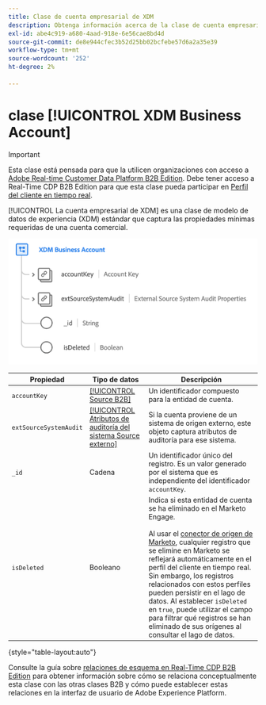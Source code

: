 ```yaml
---
title: Clase de cuenta empresarial de XDM
description: Obtenga información acerca de la clase de cuenta empresarial XDM en Experience Data Model (XDM).
exl-id: abe4c919-a680-4aad-918e-6e56cae8bd4d
source-git-commit: de8e944cfec3b52d25bb02bcfebe57d6a2a35e39
workflow-type: tm+mt
source-wordcount: '252'
ht-degree: 2%

---
```


# clase [!UICONTROL XDM Business Account]

>[!IMPORTANT]
>
>Esta clase está pensada para que la utilicen organizaciones con acceso a [Adobe Real-time Customer Data Platform B2B Edition](../../../rtcdp/b2b-overview.md). Debe tener acceso a Real-Time CDP B2B Edition para que esta clase pueda participar en [Perfil del cliente en tiempo real](../../../profile/home.md).

[!UICONTROL La cuenta empresarial de XDM] es una clase de modelo de datos de experiencia (XDM) estándar que captura las propiedades mínimas requeridas de una cuenta comercial.

![La estructura de la clase de cuenta empresarial de XDM tal como aparece en la interfaz de usuario](../../images/classes/b2b/business-account.png)

| Propiedad | Tipo de datos | Descripción |
| --- | --- | --- |
| `accountKey` | [[!UICONTROL Source B2B]](../../data-types/b2b-source.md) | Un identificador compuesto para la entidad de cuenta. |
| `extSourceSystemAudit` | [[!UICONTROL Atributos de auditoría del sistema Source externo]](../../data-types/external-source-system-audit-attributes.md) | Si la cuenta proviene de un sistema de origen externo, este objeto captura atributos de auditoría para ese sistema. |
| `_id` | Cadena | Un identificador único del registro. Es un valor generado por el sistema que es independiente del identificador `accountKey`. |
| `isDeleted` | Booleano | Indica si esta entidad de cuenta se ha eliminado en el Marketo Engage.<br><br>Al usar el [conector de origen de Marketo](../../../sources/connectors/adobe-applications/marketo/marketo.md), cualquier registro que se elimine en Marketo se reflejará automáticamente en el perfil del cliente en tiempo real. Sin embargo, los registros relacionados con estos perfiles pueden persistir en el lago de datos. Al establecer `isDeleted` en `true`, puede utilizar el campo para filtrar qué registros se han eliminado de sus orígenes al consultar el lago de datos. |

{style="table-layout:auto"}

Consulte la guía sobre [relaciones de esquema en Real-Time CDP B2B Edition](../../tutorials/relationship-b2b.md) para obtener información sobre cómo se relaciona conceptualmente esta clase con las otras clases B2B y cómo puede establecer estas relaciones en la interfaz de usuario de Adobe Experience Platform.
